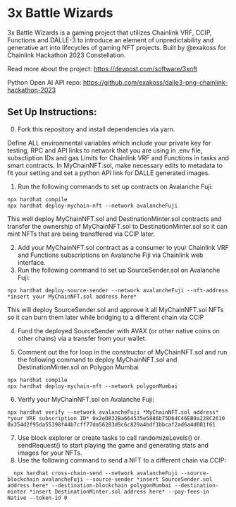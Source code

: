 # 3x Battle Wizards

3x Battle Wizards is a gaming project that utilizes Chainlink VRF, CCIP, Functions and DALLE-3 to introduce an element of unpredictability and generative art into lifecycles of gaming NFT projects. Built by @exakoss for Chainlink Hackathon 2023 Constellation.

Read more about the project: https://devpost.com/software/3xnft

Python Open AI API repo: https://github.com/exakoss/dalle3-png-chainlink-hackathon-2023

## Set Up Instructions:

0) Fork this repository and install dependencies via yarn. 

Define ALL environmental variables which include your private key for testing, RPC and API links to network that you are using in .env file, subsctiption IDs and gas Limits for Chainlink VRF and Functions in tasks and smart contracts. In MyChainNFT.sol, make necessary edits to metadata to fit your setting and set a python API link for DALLE generated images.

1) Run the following commands to set up contracts on Avalanche Fuji:

```shell
npx hardhat compile
npx hardhat deploy-mychain-nft --network avalancheFuji
```

This well deploy MyChainNFT.sol and DestinationMinter.sol contracts and transfer the ownership of MyChainNFT.sol to DestinationMinter.sol so it can mint NFTs that are being transffered via CCIP later.

2) Add your MyChainNFT.sol contract as a consumer to your Chainlink VRF and Functions subscriptions on Avalanche Fiji via Chainlink web interface.
3) Run the following command to set up SourceSender.sol on Avalanche Fuji:

```shell
npx hardhat deploy-source-sender --network avalancheFuji --nft-address *insert your MyChainNFT.sol address here*
```

This will deploy SourceSender.sol and approve it all MyChainNFT.sol NFTs so it can burn them later while bridging to a different chain via CCIP

4) Fund the deployed SourceSender with AVAX (or other native coins on other chains) via a transfer from your wallet.

5) Comment out the for loop in the constructor of MyChainNFT.sol and run the following command to deploy MyChainNFT.sol and DestinationMinter.sol on Polygon Mumbai

  ```shell
  npx hardhat compile
  npx hardhat deploy-mychain-nft --network polygonMumbai
  ```
6) Verify your MyChainNFT.sol on Avalanche Fuji:

```shell
npx hardhat verify --network avalancheFuji *MyChainNFT.sol address* *your VRF subscription ID* 0x2eD832Ba664535e5886b75D64C46EB9a228C2610 0x354d2f95da55398f44b7cff77da56283d9c6c829a4bdf1bbcaf2ad6a4d081f61
```

7) Use block explorer or create tasks to call randomizeLevels() or sendRequest() to start playing the game and generating stats and images for your NFTs.
8) Use the following command to send a NFT to a different chain via CCIP:

```shell
  npx hardhat cross-chain-send --network avalancheFuji --source-blockchain avalancheFuji --source-sender *insert SourceSender.sol address here* --destination-blockchain polygonMumbai --destination-minter *insert DestinationMinter.sol address here* --pay-fees-in Native --token-id 0
```